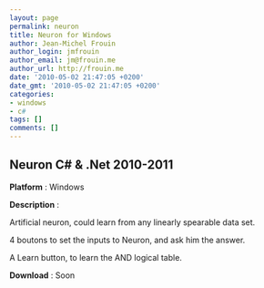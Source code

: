 ```yaml
---
layout: page
permalink: neuron
title: Neuron for Windows
author: Jean-Michel Frouin
author_login: jmfrouin
author_email: jm@frouin.me
author_url: http://frouin.me
date: '2010-05-02 21:47:05 +0200'
date_gmt: '2010-05-02 21:47:05 +0200'
categories:
- windows
- c#
tags: []
comments: []
---
```

<h2>Neuron C# &amp; .Net 2010-2011</h2>
<p><img class="aligncenter" alt="" src="http://frouin.me/images/softs/MLP_Neuron.PNG" /><br />
<b>Platform</b> : Windows</p>
<p><b>Description</b> :</p>
<p>Artificial neuron, could learn from any linearly spearable data set.</p>
<!--more-->
<p>4 boutons to set the inputs to Neuron, and ask him the answer.</p>
<p>A Learn button, to learn the AND logical table.</p>
<p><b>Download</b> : Soon</p>
